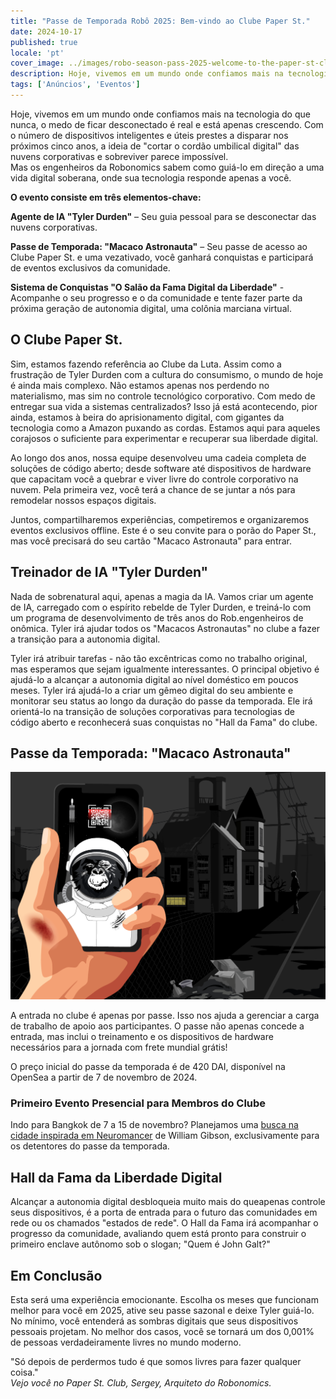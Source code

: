```yaml
---
title: "Passe de Temporada Robô 2025: Bem-vindo ao Clube Paper St."
date: 2024-10-17
published: true
locale: 'pt'
cover_image: ../images/robo-season-pass-2025-welcome-to-the-paper-st-club/cover.png
description: Hoje, vivemos em um mundo onde confiamos mais na tecnologia do que nunca, o medo de ficar desconectado é real e está apenas crescendo. Com o número de dispositivos inteligentes e úteis prestes a disparar nos próximos cinco anos, a ideia de "cortar o cordão umbilical digital" das nuvens corporativas e sobreviver parece impossível.
tags: ['Anúncios', 'Eventos']
---
```


Hoje, vivemos em um mundo onde confiamos mais na tecnologia do que nunca, o medo de ficar desconectado é real e está apenas crescendo. Com o número de dispositivos inteligentes e úteis prestes a disparar nos próximos cinco anos, a ideia de "cortar o cordão umbilical digital" das nuvens corporativas e sobreviver parece impossível.   
Mas os engenheiros da Robonomics sabem como guiá-lo em direção a uma vida digital soberana, onde sua tecnologia responde apenas a você.

**O evento consiste em três elementos-chave:**

**Agente de IA "Tyler Durden"** – Seu guia pessoal para se desconectar das nuvens corporativas.

**Passe de Temporada: "Macaco Astronauta"** – Seu passe de acesso ao Clube Paper St. e uma vezativado, você ganhará conquistas e participará de eventos exclusivos da comunidade.

**Sistema de Conquistas "O Salão da Fama Digital da Liberdade"** - Acompanhe o seu progresso e o da comunidade e tente fazer parte da próxima geração de autonomia digital, uma colônia marciana virtual.

## O Clube Paper St.   
Sim, estamos fazendo referência ao Clube da Luta. Assim como a frustração de Tyler Durden com a cultura do consumismo, o mundo de hoje é ainda mais complexo. Não estamos apenas nos perdendo no materialismo, mas sim no controle tecnológico corporativo. Com medo de entregar sua vida a sistemas centralizados? Isso já está acontecendo, pior ainda, estamos à beira do aprisionamento digital, com gigantes da tecnologia como a Amazon puxando as cordas. Estamos aqui para aqueles corajosos o suficiente para experimentar e recuperar sua liberdade digital.

Ao longo dos anos, nossa equipe desenvolveu uma cadeia completa de soluções de código aberto; desde software até dispositivos de hardware que capacitam você a quebrar e viver livre do controle corporativo na nuvem. Pela primeira vez, você terá a chance de se juntar a nós para remodelar nossos espaços digitais.

Juntos, compartilharemos experiências, competiremos e organizaremos eventos exclusivos offline. Este é o seu convite para o porão do Paper St., mas você precisará do seu cartão "Macaco Astronauta" para entrar.

## Treinador de IA "Tyler Durden"   
Nada de sobrenatural aqui, apenas a magia da IA. Vamos criar um agente de IA, carregado com o espírito rebelde de Tyler Durden, e treiná-lo com um programa de desenvolvimento de três anos do Rob.engenheiros de onômica. Tyler irá ajudar todos os "Macacos Astronautas" no clube a fazer a transição para a autonomia digital.

Tyler irá atribuir tarefas - não tão excêntricas como no trabalho original, mas esperamos que sejam igualmente interessantes. O principal objetivo é ajudá-lo a alcançar a autonomia digital ao nível doméstico em poucos meses. Tyler irá ajudá-lo a criar um gêmeo digital do seu ambiente e monitorar seu status ao longo da duração do passe da temporada. Ele irá orientá-lo na transição de soluções corporativas para tecnologias de código aberto e reconhecerá suas conquistas no "Hall da Fama" do clube.

## Passe da Temporada: "Macaco Astronauta"

![Card-2.png](../images/robo-season-pass-2025-welcome-to-the-paper-st-club/card-2.png)

A entrada no clube é apenas por passe. Isso nos ajuda a gerenciar a carga de trabalho de apoio aos participantes. O passe não apenas concede a entrada, mas inclui o treinamento e os dispositivos de hardware necessários para a jornada com frete mundial grátis!

O preço inicial do passe da temporada é de 420 DAI, disponível na OpenSea a partir de 7 de novembro de 2024.

### Primeiro Evento Presencial para Membros do Clube
Indo para Bangkok de 7 a 15 de novembro? Planejamos uma [busca na cidade inspirada em Neuromancer](https://x.com/AIRA_Robonomics/status/1844293067009929439) de William Gibson, exclusivamente para os detentores do passe da temporada.

## Hall da Fama da Liberdade Digital
Alcançar a autonomia digital desbloqueia muito mais do queapenas controle seus dispositivos, é a porta de entrada para o futuro das comunidades em rede ou os chamados "estados de rede". O Hall da Fama irá acompanhar o progresso da comunidade, avaliando quem está pronto para construir o primeiro enclave autônomo sob o slogan; "Quem é John Galt?"

## Em Conclusão  
Esta será uma experiência emocionante. Escolha os meses que funcionam melhor para você em 2025, ative seu passe sazonal e deixe Tyler guiá-lo. No mínimo, você entenderá as sombras digitais que seus dispositivos pessoais projetam. No melhor dos casos, você se tornará um dos 0,001% de pessoas verdadeiramente livres no mundo moderno.

"Só depois de perdermos tudo é que somos livres para fazer qualquer coisa."   
*Vejo você no Paper St. Club,
Sergey, Arquiteto do Robonomics.*